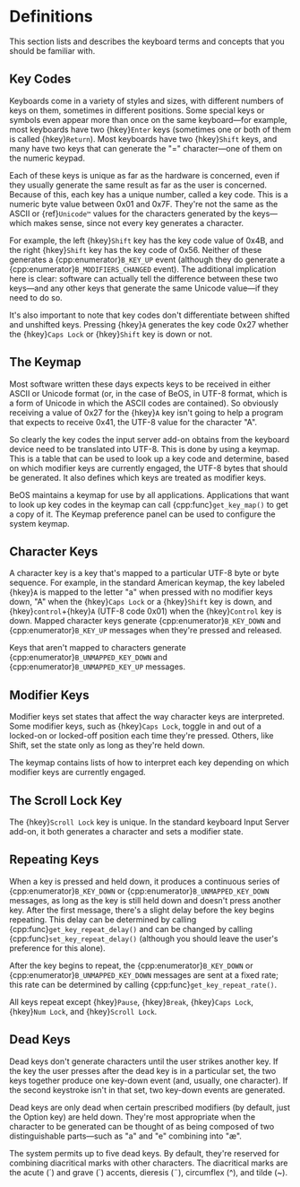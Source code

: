 # Definitions

This section lists and describes the keyboard terms and concepts that you
should be familiar with.

## Key Codes

Keyboards come in a variety of styles and sizes, with different numbers of
keys on them, sometimes in different positions. Some special keys or
symbols even appear more than once on the same keyboard—for example, most
keyboards have two {hkey}`Enter` keys (sometimes one or both of them is
called {hkey}`Return`). Most keyboards have two {hkey}`Shift` keys, and
many have two keys that can generate the "=" character—one of them on the
numeric keypad.

Each of these keys is unique as far as the hardware is concerned, even if
they usually generate the same result as far as the user is concerned.
Because of this, each key has a unique number, called a key code. This is a
numeric byte value between 0x01 and 0x7F. They're not the same as the ASCII
or {ref}`Unicode™` values for the characters generated by the keys—which
makes sense, since not every key generates a character.

For example, the left {hkey}`Shift` key has the key code value of 0x4B, and
the right {hkey}`Shift` key has the key code of 0x56. Neither of these
generates a {cpp:enumerator}`B_KEY_UP` event (although they do generate a
{cpp:enumerator}`B_MODIFIERS_CHANGED` event). The additional implication
here is clear: software can actually tell the difference between these two
keys—and any other keys that generate the same Unicode value—if they need
to do so.

It's also important to note that key codes don't differentiate between
shifted and unshifted keys. Pressing {hkey}`A` generates the key code 0x27
whether the {hkey}`Caps Lock` or {hkey}`Shift` key is down or not.

## The Keymap

Most software written these days expects keys to be received in either
ASCII or Unicode format (or, in the case of BeOS, in UTF-8 format, which is
a form of Unicode in which the ASCII codes are contained). So obviously
receiving a value of 0x27 for the {hkey}`A` key isn't going to help a
program that expects to receive 0x41, the UTF-8 value for the character
"A".

So clearly the key codes the input server add-on obtains from the keyboard
device need to be translated into UTF-8. This is done by using a keymap.
This is a table that can be used to look up a key code and determine, based
on which modifier keys are currently engaged, the UTF-8 bytes that should
be generated. It also defines which keys are treated as modifier keys.

BeOS maintains a keymap for use by all applications. Applications that want
to look up key codes in the keymap can call {cpp:func}`get_key_map()` to
get a copy of it. The Keymap preference panel can be used to configure the
system keymap.

## Character Keys

A character key is a key that's mapped to a particular UTF-8 byte or byte
sequence. For example, in the standard American keymap, the key labeled
{hkey}`A` is mapped to the letter "a" when pressed with no modifier keys
down, "A" when the {hkey}`Caps Lock` or a {hkey}`Shift` key is down, and
{hkey}`control`+{hkey}`A` (UTF-8 code 0x01) when the {hkey}`Control` key is
down. Mapped character keys generate {cpp:enumerator}`B_KEY_DOWN` and
{cpp:enumerator}`B_KEY_UP` messages when they're pressed and released.

Keys that aren't mapped to characters generate
{cpp:enumerator}`B_UNMAPPED_KEY_DOWN` and
{cpp:enumerator}`B_UNMAPPED_KEY_UP` messages.

## Modifier Keys

Modifier keys set states that affect the way character keys are
interpreted. Some modifier keys, such as {hkey}`Caps Lock`, toggle in and
out of a locked-on or locked-off position each time they're pressed.
Others, like Shift, set the state only as long as they're held down.

The keymap contains lists of how to interpret each key depending on which
modifier keys are currently engaged.

## The Scroll Lock Key

The {hkey}`Scroll Lock` key is unique. In the standard keyboard Input
Server add-on, it both generates a character and sets a modifier state.

## Repeating Keys

When a key is pressed and held down, it produces a continuous series of
{cpp:enumerator}`B_KEY_DOWN` or {cpp:enumerator}`B_UNMAPPED_KEY_DOWN`
messages, as long as the key is still held down and doesn't press another
key. After the first message, there's a slight delay before the key begins
repeating. This delay can be determined by calling
{cpp:func}`get_key_repeat_delay()` and can be changed by calling
{cpp:func}`set_key_repeat_delay()` (although you should leave the user's
preference for this alone).

After the key begins to repeat, the {cpp:enumerator}`B_KEY_DOWN` or
{cpp:enumerator}`B_UNMAPPED_KEY_DOWN` messages are sent at a fixed rate;
this rate can be determined by calling {cpp:func}`get_key_repeat_rate()`.

All keys repeat except {hkey}`Pause`, {hkey}`Break`, {hkey}`Caps Lock`,
{hkey}`Num Lock`, and {hkey}`Scroll Lock`.

## Dead Keys

Dead keys don't generate characters until the user strikes another key. If
the key the user presses after the dead key is in a particular set, the two
keys together produce one key-down event (and, usually, one character). If
the second keystroke isn't in that set, two key-down events are generated.

Dead keys are only dead when certain prescribed modifiers (by default, just
the Option key) are held down. They're most appropriate when the character
to be generated can be thought of as being composed of two distinguishable
parts—such as "a" and "e" combining into "æ".

The system permits up to five dead keys. By default, they're reserved for
combining diacritical marks with other characters. The diacritical marks
are the acute (´) and grave (`) accents, dieresis (¨), circumflex (^), and
tilde (~).
